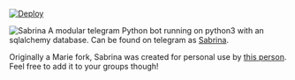 [![Deploy](https://www.herokucdn.com/deploy/button.svg)](https://heroku.com/deploy?template=https://github.com/TheBabyxD/SaitamaRobot)

![Sabrina](https://telegra.ph/file/2950edbc65d260f512604.jpg)
A modular telegram Python bot running on python3 with an sqlalchemy database.
Can be found on telegram as [Sabrina](https://t.me/SabrinaRobot).


Originally a Marie fork, Sabrina was created for personal use by [this person](https://t.me/Baby_xD). Feel free to add it to your groups though!


